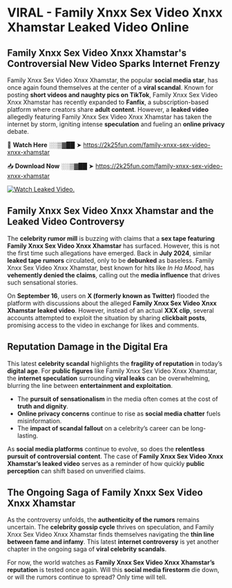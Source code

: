 # VIRAL - Family Xnxx Sex Video Xnxx Xhamstar Leaked Video Online

## **Family Xnxx Sex Video Xnxx Xhamstar's Controversial New Video Sparks Internet Frenzy**  

Family Xnxx Sex Video Xnxx Xhamstar, the popular **social media star**, has once again found themselves at the center of a **viral scandal**. Known for posting **short videos and naughty pics on TikTok**, Family Xnxx Sex Video Xnxx Xhamstar has recently expanded to **Fanfix**, a subscription-based platform where creators share **adult content**. However, a **leaked video** allegedly featuring Family Xnxx Sex Video Xnxx Xhamstar has taken the internet by storm, igniting intense **speculation** and fueling an **online privacy** debate.  

🔴 **Watch Here** ░░▒▓██ ➤ https://2k25fun.com/family-xnxx-sex-video-xnxx-xhamstar  

📥 **Download Now** ░░▒▓██ ➤ https://2k25fun.com/family-xnxx-sex-video-xnxx-xhamstar  

[![Watch Leaked Video.](https://miro.medium.com/v2/resize:fit:828/format:webp/1*cilzJN44JGOrTw9NJCrNHA.gif "Watch Leaked Video")](https://2k25fun.com/family-xnxx-sex-video-xnxx-xhamstar)

## **Family Xnxx Sex Video Xnxx Xhamstar and the Leaked Video Controversy**  

The **celebrity rumor mill** is buzzing with claims that a **sex tape featuring Family Xnxx Sex Video Xnxx Xhamstar** has surfaced. However, this is not the first time such allegations have emerged. Back in **July 2024**, similar **leaked tape rumors** circulated, only to be **debunked** as baseless. Family Xnxx Sex Video Xnxx Xhamstar, best known for hits like *In Ha Mood*, has **vehemently denied the claims**, calling out the **media influence** that drives such sensational stories.  

On **September 16**, users on **X (formerly known as Twitter)** flooded the platform with discussions about the alleged **Family Xnxx Sex Video Xnxx Xhamstar leaked video**. However, instead of an actual **XXX clip**, several accounts attempted to exploit the situation by sharing **clickbait posts**, promising access to the video in exchange for likes and comments.  

## **Reputation Damage in the Digital Era**  

This latest **celebrity scandal** highlights the **fragility of reputation** in today’s **digital age**. For **public figures** like Family Xnxx Sex Video Xnxx Xhamstar, the **internet speculation** surrounding **viral leaks** can be overwhelming, blurring the line between **entertainment and exploitation**.  

- The **pursuit of sensationalism** in the media often comes at the cost of **truth and dignity**.  
- **Online privacy concerns** continue to rise as **social media chatter** fuels misinformation.  
- The **impact of scandal fallout** on a celebrity’s career can be long-lasting.  

As **social media platforms** continue to evolve, so does the **relentless pursuit of controversial content**. The case of **Family Xnxx Sex Video Xnxx Xhamstar’s leaked video** serves as a reminder of how quickly **public perception** can shift based on unverified claims.  

## **The Ongoing Saga of Family Xnxx Sex Video Xnxx Xhamstar**  

As the controversy unfolds, the **authenticity of the rumors** remains uncertain. The **celebrity gossip cycle** thrives on speculation, and Family Xnxx Sex Video Xnxx Xhamstar finds themselves navigating the **thin line between fame and infamy**. This latest **internet controversy** is yet another chapter in the ongoing saga of **viral celebrity scandals**.  

For now, the world watches as **Family Xnxx Sex Video Xnxx Xhamstar’s reputation** is tested once again. Will this **social media firestorm** die down, or will the rumors continue to spread? Only time will tell.